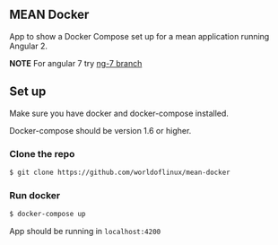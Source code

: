 ## MEAN Docker
App to show a Docker Compose set up for a mean application running Angular 2.

**NOTE** For angular 7 try [ng-7 branch](https://github.com/gangachris/mean-docker/tree/ng-7)

## Set up
Make sure you have docker and docker-compose installed.

Docker-compose should be version 1.6 or higher.

### Clone the repo
```bash
$ git clone https://github.com/worldoflinux/mean-docker
```
 ### Run docker
 ```bash
 $ docker-compose up
 ```

 App should be running in `localhost:4200`
